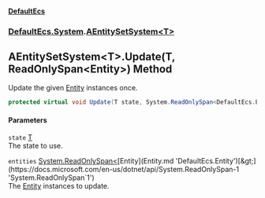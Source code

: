 #### [DefaultEcs](DefaultEcs.md 'DefaultEcs')
### [DefaultEcs.System](DefaultEcs.md#DefaultEcs_System 'DefaultEcs.System').[AEntitySetSystem&lt;T&gt;](AEntitySetSystem_T_.md 'DefaultEcs.System.AEntitySetSystem&lt;T&gt;')
## AEntitySetSystem&lt;T&gt;.Update(T, ReadOnlySpan&lt;Entity&gt;) Method
Update the given [Entity](Entity.md 'DefaultEcs.Entity') instances once.  
```csharp
protected virtual void Update(T state, System.ReadOnlySpan<DefaultEcs.Entity> entities);
```
#### Parameters
<a name='DefaultEcs_System_AEntitySetSystem_T__Update(T_System_ReadOnlySpan_DefaultEcs_Entity_)_state'></a>
`state` [T](AEntitySetSystem_T_.md#DefaultEcs_System_AEntitySetSystem_T__T 'DefaultEcs.System.AEntitySetSystem&lt;T&gt;.T')  
The state to use.
  
<a name='DefaultEcs_System_AEntitySetSystem_T__Update(T_System_ReadOnlySpan_DefaultEcs_Entity_)_entities'></a>
`entities` [System.ReadOnlySpan&lt;](https://docs.microsoft.com/en-us/dotnet/api/System.ReadOnlySpan-1 'System.ReadOnlySpan`1')[Entity](Entity.md 'DefaultEcs.Entity')[&gt;](https://docs.microsoft.com/en-us/dotnet/api/System.ReadOnlySpan-1 'System.ReadOnlySpan`1')  
The [Entity](Entity.md 'DefaultEcs.Entity') instances to update.
  
